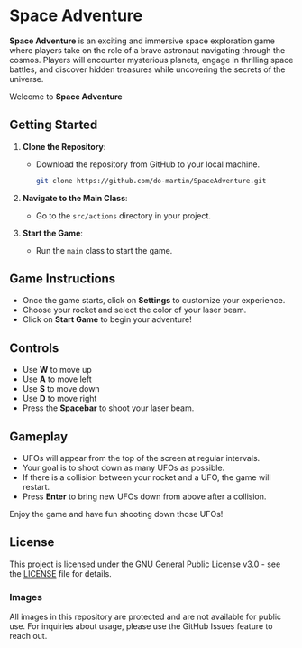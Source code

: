 # Space Adventure

**Space Adventure** is an exciting and immersive space exploration game where players take on the role of a brave astronaut navigating through the cosmos. Players will encounter mysterious planets, engage in thrilling space battles, and discover hidden treasures while uncovering the secrets of the universe.

Welcome to **Space Adventure**

## Getting Started
1. **Clone the Repository**:
   - Download the repository from GitHub to your local machine.

     ```bash
     git clone https://github.com/do-martin/SpaceAdventure.git
     ```

2. **Navigate to the Main Class**:
   - Go to the `src/actions` directory in your project.

3. **Start the Game**:
   - Run the `main` class to start the game.

## Game Instructions

- Once the game starts, click on **Settings** to customize your experience.
- Choose your rocket and select the color of your laser beam.
- Click on **Start Game** to begin your adventure!

## Controls

- Use **W** to move up
- Use **A** to move left
- Use **S** to move down
- Use **D** to move right
- Press the **Spacebar** to shoot your laser beam.

## Gameplay

- UFOs will appear from the top of the screen at regular intervals.
- Your goal is to shoot down as many UFOs as possible.
- If there is a collision between your rocket and a UFO, the game will restart.
- Press **Enter** to bring new UFOs down from above after a collision.

Enjoy the game and have fun shooting down those UFOs!

## License

This project is licensed under the GNU General Public License v3.0 - see the [LICENSE](LICENSE) file for details.

### Images

All images in this repository are protected and are not available for public use. For inquiries about usage, please use the GitHub Issues feature to reach out.
